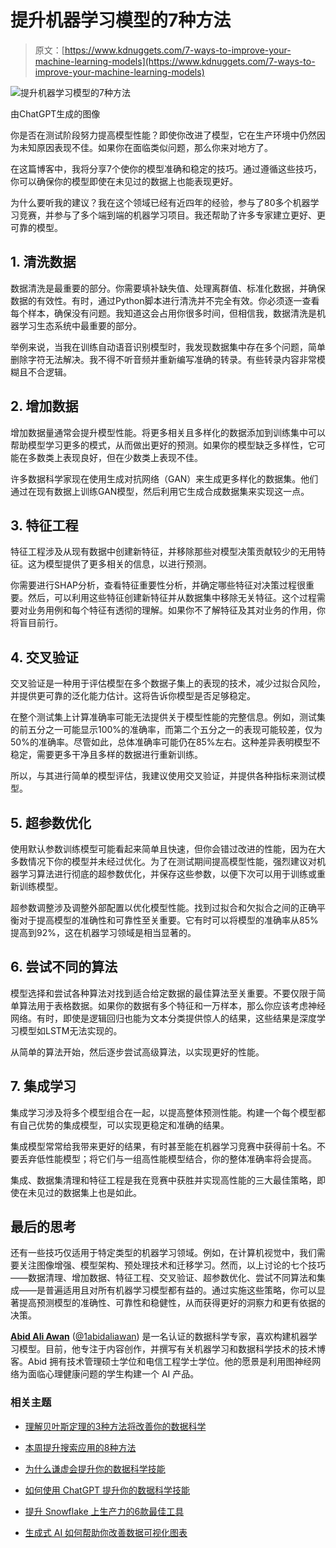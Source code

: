 # 提升机器学习模型的7种方法

> 原文：[https://www.kdnuggets.com/7-ways-to-improve-your-machine-learning-models](https://www.kdnuggets.com/7-ways-to-improve-your-machine-learning-models)

![提升机器学习模型的7种方法](../Images/b765291921734966dfced86a120cb3d5.png)

由ChatGPT生成的图像

你是否在测试阶段努力提高模型性能？即使你改进了模型，它在生产环境中仍然因为未知原因表现不佳。如果你在面临类似问题，那么你来对地方了。

在这篇博客中，我将分享7个使你的模型准确和稳定的技巧。通过遵循这些技巧，你可以确保你的模型即使在未见过的数据上也能表现更好。

为什么要听我的建议？我在这个领域已经有近四年的经验，参与了80多个机器学习竞赛，并参与了多个端到端的机器学习项目。我还帮助了许多专家建立更好、更可靠的模型。

## 1\. 清洗数据

数据清洗是最重要的部分。你需要填补缺失值、处理离群值、标准化数据，并确保数据的有效性。有时，通过Python脚本进行清洗并不完全有效。你必须逐一查看每个样本，确保没有问题。我知道这会占用你很多时间，但相信我，数据清洗是机器学习生态系统中最重要的部分。

举例来说，当我在训练自动语音识别模型时，我发现数据集中存在多个问题，简单删除字符无法解决。我不得不听音频并重新编写准确的转录。有些转录内容非常模糊且不合逻辑。

## 2\. 增加数据

增加数据量通常会提升模型性能。将更多相关且多样化的数据添加到训练集中可以帮助模型学习更多的模式，从而做出更好的预测。如果你的模型缺乏多样性，它可能在多数类上表现良好，但在少数类上表现不佳。

许多数据科学家现在使用生成对抗网络（GAN）来生成更多样化的数据集。他们通过在现有数据上训练GAN模型，然后利用它生成合成数据集来实现这一点。

## 3\. 特征工程

特征工程涉及从现有数据中创建新特征，并移除那些对模型决策贡献较少的无用特征。这为模型提供了更多相关的信息，以进行预测。

你需要进行SHAP分析，查看特征重要性分析，并确定哪些特征对决策过程很重要。然后，可以利用这些特征创建新特征并从数据集中移除无关特征。这个过程需要对业务用例和每个特征有透彻的理解。如果你不了解特征及其对业务的作用，你将盲目前行。

## 4\. 交叉验证

交叉验证是一种用于评估模型在多个数据子集上的表现的技术，减少过拟合风险，并提供更可靠的泛化能力估计。这将告诉你模型是否足够稳定。

在整个测试集上计算准确率可能无法提供关于模型性能的完整信息。例如，测试集的前五分之一可能显示100%的准确率，而第二个五分之一的表现可能较差，仅为50%的准确率。尽管如此，总体准确率可能仍在85%左右。这种差异表明模型不稳定，需要更多干净且多样的数据进行重新训练。

所以，与其进行简单的模型评估，我建议使用交叉验证，并提供各种指标来测试模型。

## 5\. 超参数优化

使用默认参数训练模型可能看起来简单且快速，但你会错过改进的性能，因为在大多数情况下你的模型并未经过优化。为了在测试期间提高模型性能，强烈建议对机器学习算法进行彻底的超参数优化，并保存这些参数，以便下次可以用于训练或重新训练模型。

超参数调整涉及调整外部配置以优化模型性能。找到过拟合和欠拟合之间的正确平衡对于提高模型的准确性和可靠性至关重要。它有时可以将模型的准确率从85%提高到92%，这在机器学习领域是相当显著的。

## 6\. 尝试不同的算法

模型选择和尝试各种算法对找到适合给定数据的最佳算法至关重要。不要仅限于简单算法用于表格数据。如果你的数据有多个特征和一万样本，那么你应该考虑神经网络。有时，即使是逻辑回归也能为文本分类提供惊人的结果，这些结果是深度学习模型如LSTM无法实现的。

从简单的算法开始，然后逐步尝试高级算法，以实现更好的性能。

## 7\. 集成学习

集成学习涉及将多个模型组合在一起，以提高整体预测性能。构建一个每个模型都有自己优势的集成模型，可以实现更稳定和准确的结果。

集成模型常常给我带来更好的结果，有时甚至能在机器学习竞赛中获得前十名。不要丢弃低性能模型；将它们与一组高性能模型结合，你的整体准确率将会提高。

集成、数据集清理和特征工程是我在竞赛中获胜并实现高性能的三大最佳策略，即使在未见过的数据集上也是如此。

## 最后的思考

还有一些技巧仅适用于特定类型的机器学习领域。例如，在计算机视觉中，我们需要关注图像增强、模型架构、预处理技术和迁移学习。然而，以上讨论的七个技巧——数据清理、增加数据、特征工程、交叉验证、超参数优化、尝试不同算法和集成——是普遍适用且对所有机器学习模型都有益的。通过实施这些策略，你可以显著提高预测模型的准确性、可靠性和稳健性，从而获得更好的洞察力和更有依据的决策。

[](https://www.polywork.com/kingabzpro)****[Abid Ali Awan](https://www.polywork.com/kingabzpro)**** ([@1abidaliawan](https://www.linkedin.com/in/1abidaliawan)) 是一名认证的数据科学专家，喜欢构建机器学习模型。目前，他专注于内容创作，并撰写有关机器学习和数据科学技术的技术博客。Abid 拥有技术管理硕士学位和电信工程学士学位。他的愿景是利用图神经网络为面临心理健康问题的学生构建一个 AI 产品。

### 相关主题

+   [理解贝叶斯定理的3种方法将改善你的数据科学](https://www.kdnuggets.com/2022/06/3-ways-understanding-bayes-theorem-improve-data-science.html)

+   [本周提升搜索应用的8种方法](https://www.kdnuggets.com/2022/09/corise-8-ways-improve-search-application-week.html)

+   [为什么谦虚会提升你的数据科学技能](https://www.kdnuggets.com/2022/01/humbling-improve-data-science-skills.html)

+   [如何使用 ChatGPT 提升你的数据科学技能](https://www.kdnuggets.com/2023/03/chatgpt-improve-data-science-skills.html)

+   [提升 Snowflake 上生产力的6款最佳工具](https://www.kdnuggets.com/2023/08/top-6-tools-improve-productivity-snowflake.html)

+   [生成式 AI 如何帮助你改善数据可视化图表](https://www.kdnuggets.com/how-generative-ai-can-help-you-improve-your-data-visualization-charts)
